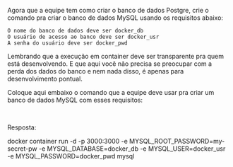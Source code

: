 Agora que a equipe tem como criar o banco de dados Postgre, crie o comando pra criar o banco de dados MySQL usando os requisitos abaixo:

    O nome do banco de dados deve ser docker_db
    O usuário de acesso ao banco deve ser docker_usr
    A senha do usuário deve ser docker_pwd

Lembrando que a execução em container deve ser transparente pra quem está desenvolvendo. E que aqui você não precisa se preocupar com a perda dos dados do banco e nem nada disso, é apenas para desenvolvimento pontual.

Coloque aqui embaixo o comando que a equipe deve usar pra criar um banco de dados MySQL com esses requisitos:

<br>

Resposta:

docker container run -d -p 3000:3000 -e MYSQL_ROOT_PASSWORD=my-secret-pw -e MYSQL_DATABASE=docker_db -e MYSQL_USER=docker_usr -e MYSQL_PASSWORD=docker_pwd mysql
